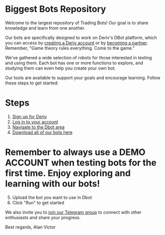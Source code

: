 # Biggest Bots Repository

Welcome to the largest repository of Trading Bots! Our goal is to share knowledge and learn from one another.

Our bots are specifically designed to work on Deriv's DBot platform, which you can access by [creating a Deriv account](https://track.deriv.com/_h1BT0Uryldi34Ib7uprVbWNd7ZgqdRLk/1/) or by [becoming a partner](https://track.deriv.com/_h1BT0Uryldilxv1B6h4gZ2Nd7ZgqdRLk/1/). Remember, "Game theory rules everything. Come to the game."

We've gathered a wide selection of robots for those interested in testing and using them. Each bot has one or more functions to explore, and studying them can even help you create your own bot.

Our tools are available to support your goals and encourage learning. Follow these steps to get started:

# Steps
1. [Sign up for Deriv](https://track.deriv.com/_h1BT0Uryldi34Ib7uprVbWNd7ZgqdRLk/1/)
2. [Log in to your account](https://track.deriv.com/_h1BT0Uryldi34Ib7uprVbWNd7ZgqdRLk/1/)
3. [Navigate to the Dbot area](https://track.deriv.com/_h1BT0Uryldi34Ib7uprVbWNd7ZgqdRLk/1/)
4. [Download all of our bots here](https://github.com/alanvito1/superfree-binary-bot/archive/refs/heads/master.zip)
# Remember to always use a DEMO ACCOUNT when testing bots for the first time. Enjoy exploring and learning with our bots!
5. Upload the bot you want to use in Dbot
6. Click "Run" to get started

We also invite you to [join our Telegram group](https://t.me/superbinarybots) to connect with other enthusiasts and share your progress.

Best regards,
Alan Victor
